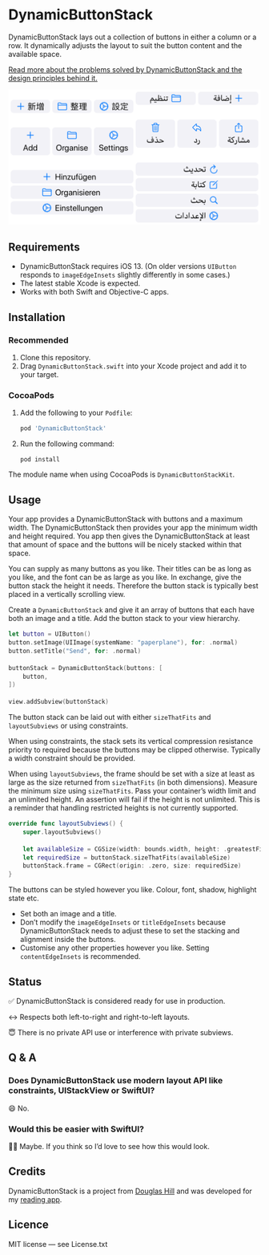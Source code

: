 # DynamicButtonStack

DynamicButtonStack lays out a collection of buttons in either a column or a row. It dynamically adjusts the layout to suit the button content and the available space.

[Read more about the problems solved by DynamicButtonStack and the design principles behind it.](https://douglashill.co/dynamic-button-stack/)

![Composite screenshot of DynamicButtonStack in various languages. Chinese, English, German, Arabic.](screenshot.png)

## Requirements

- DynamicButtonStack requires iOS 13. (On older versions `UIButton` responds to `imageEdgeInsets` slightly differently in some cases.)
- The latest stable Xcode is expected.
- Works with both Swift and Objective-C apps.

## Installation

### Recommended

1. Clone this repository.
2. Drag `DynamicButtonStack.swift` into your Xcode project and add it to your target.

### CocoaPods

1. Add the following to your `Podfile`:
    
    ```ruby
    pod 'DynamicButtonStack'
    ```
    
2. Run the following command:
    
    ```
    pod install
    ```

The module name when using CocoaPods is `DynamicButtonStackKit`.

## Usage

Your app provides a DynamicButtonStack with buttons and a maximum width. The DynamicButtonStack then provides your app the minimum width and height required. You app then gives the DynamicButtonStack at least that amount of space and the buttons will be nicely stacked within that space.

You can supply as many buttons as you like. Their titles can be as long as you like, and the font can be as large as you like. In exchange, give the button stack the height it needs. Therefore the button stack is typically best placed in a vertically scrolling view.

Create a `DynamicButtonStack` and give it an array of buttons that each have both an image and a title. Add the button stack to your view hierarchy.

```swift
let button = UIButton()
button.setImage(UIImage(systemName: "paperplane"), for: .normal)
button.setTitle("Send", for: .normal)

buttonStack = DynamicButtonStack(buttons: [
    button,
])

view.addSubview(buttonStack)
```

The button stack can be laid out with either `sizeThatFits` and `layoutSubviews` or using constraints.

When using constraints, the stack sets its vertical compression resistance priority to required because the buttons may be clipped otherwise. Typically a width constraint should be provided.

When using `layoutSubviews`, the frame should be set with a size at least as large as the size returned from `sizeThatFits` (in both dimensions). Measure the minimum size using `sizeThatFits`. Pass your container’s width limit and an unlimited height. An assertion will fail if the height is not unlimited. This is a reminder that handling restricted heights is not currently supported.

```swift
override func layoutSubviews() {
    super.layoutSubviews()
    
    let availableSize = CGSize(width: bounds.width, height: .greatestFiniteMagnitude)
    let requiredSize = buttonStack.sizeThatFits(availableSize)
    buttonStack.frame = CGRect(origin: .zero, size: requiredSize)
}
```

The buttons can be styled however you like. Colour, font, shadow, highlight state etc.

- Set both an image and a title.
- Don’t modify the `imageEdgeInsets` or `titleEdgeInsets` because DynamicButtonStack needs to adjust these to set the stacking and alignment inside the buttons.
- Customise any other properties however you like. Setting `contentEdgeInsets` is recommended.

## Status

✅ DynamicButtonStack is considered ready for use in production.

↔️ Respects both left-to-right and right-to-left layouts.

😇 There is no private API use or interference with private subviews.

## Q & A

### Does DynamicButtonStack use modern layout API like constraints, UIStackView or SwiftUI?

😄 No.

### Would this be easier with SwiftUI?

🤷‍♂️ Maybe. If you think so I’d love to see how this would look.

## Credits

DynamicButtonStack is a project from [Douglas Hill](https://douglashill.co/) and was developed for my [reading app](https://douglashill.co/reading-app/).

## Licence

MIT license — see License.txt
